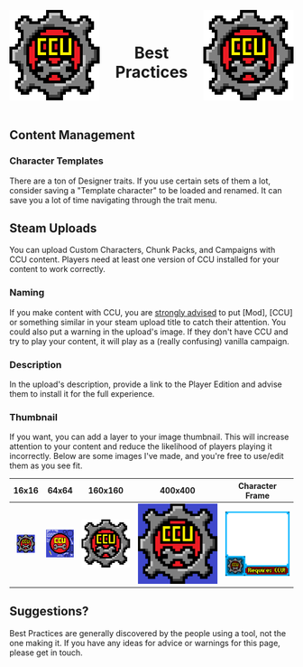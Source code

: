 ﻿<p align="left">
<img src="../Resources/Image/CCU/CCU_160x160.png" alt="CCU Logo" align="left">
<img src="../Resources/Image/CCU/CCU_160x160.png" alt="Yeah there are two, so what" align="right">
</p>

<h1 align="center">
<br>
Best Practices
</h1>
<br><br>

##			Content Management

###				Character Templates
There are a ton of Designer traits. If you use certain sets of them a lot, consider saving a "Template character" to be loaded and renamed. It can save you a lot of time navigating through the trait menu.

##			Steam Uploads
You can upload Custom Characters, Chunk Packs, and Campaigns with CCU content. Players need at least one version of CCU installed for your content to work correctly. 

###				Naming
If you make content with CCU, you are <u>strongly advised</u> to put [Mod], [CCU] or something similar in your steam upload title to catch their attention. You could also put a warning in the upload's image. If they don't have CCU and try to play your content, it will play as a (really confusing) vanilla campaign.

###				Description
In the upload's description, provide a link to the Player Edition and advise them to install it for the full experience.

###				Thumbnail
If you want, you can add a layer to your image thumbnail. This will increase attention to your content and reduce the likelihood of players playing it incorrectly. Below are some images I've made, and you're free to use/edit them as you see fit.

|16x16  |64x64  |160x160  |400x400  |Character Frame  |
|:-----:|:-----:|:-------:|:-------:|:---------------:|
|<img src="../Resources/Image/CCU/CCU_16x16.png">|<img src="../Resources/Image/CCU/CCU_64x64.png">|<img src="../Resources/Image/CCU/CCU_160x160.png">|<img src="../Resources/Image/CCU/CCU_Blue.png">|<img src="../Resources/Image/CCU/CharacterFrame.png">

##			Suggestions?
Best Practices are generally discovered by the people using a tool, not the one making it. If you have any ideas for advice or warnings for this page, please get in touch.